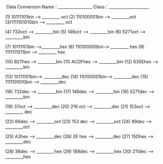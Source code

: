 ​            Data Conversion       Name：_________________      Class：____________________

 

 

(1) 10111101bin  --> _________ oct      (2)  110100001bin  -->  _________oct      (3)1111101010bin  -->  _________ oct

 

 

(4) 732oct    --> _________bin       (5)  146oct     -->    _________bin    (6)  5271oct     -->  _________bin

 

 

(7) 10111101bin  -->_________hex      (8)  110100000bin-->  _________ hex     (9) 1111111011bin  -->   _________ hex

 

 

(10) B27hex -->  _________bin       (11)  ACDFhex    -->  _________bin      (12) 635Ehex     -->   _________bin

 

 

(13) 10111101bin-->  _________dec     (14) 110100001bin-->  _________dec      (15) 1111101010bin  -->   _________dec

 

 

(16) 732dec -->   _________bin       (17) 146dec   -->    _________bin      (18)  5271dec    -->  _________bin

 

 

(19) 37oct  -->  _________dec      (20) 216 oct    -->  _________dec      (21) 153oct     -->   _________ dec

 

 

(22) 66dec  -->  _________oct       (23) 153 dec    -->   _________oct      (24) 89dec      -->   _________oct

 

 

(25) A3hex  -->  _________dec       (26) 2E hex    -->    _________dec     (27) 15Dhex     -->   _________dec

 

 

(28) 36dec  -->  _________hex       (29) 189dec    -->    _________hex      (30) 211dec    -->    _________hex     

 